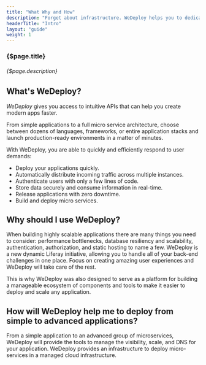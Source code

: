 ```yaml
---
title: "What Why and How"
description: "Forget about infrastructure. WeDeploy helps you to dedicate your time to what really matters: building and scaling great apps. Before exploring WeDeploy further, make sure you understand its purpose and philosophy."
headerTitle: "Intro"
layout: "guide"
weight: 1
---
```


### {$page.title}

###### {$page.description}

<article id="1">

## What's WeDeploy?

*WeDeploy* gives you access to intuitive APIs that can help you create modern apps faster.

From simple applications to a full micro service architecture, choose between dozens of languages, frameworks, or entire application stacks and launch production-ready environments in a matter of minutes.

With WeDeploy, you are able to quickly and efficiently respond to user demands:

* Deploy your applications quickly.
* Automatically distribute incoming traffic across multiple instances.
* Authenticate users with only a few lines of code.
* Store data securely and consume information in real-time.
* Release applications with zero downtime.
* Build and deploy micro services.

</article>

<article id="2">

## Why should I use WeDeploy?

When building highly scalable applications there are many things you need to consider: performance bottlenecks, database resiliency and scalability, authentication, authorization, and static hosting to name a few. WeDeploy is a new dynamic Liferay initiative, allowing you to handle all of your back-end challenges in one place. Focus on creating amazing user experiences and WeDeploy will take care of the rest.

This is why WeDeploy was also designed to serve as a platform for building a manageable ecosystem of components and tools to make it easier to deploy and scale any application.

</article>

<article id="3">

## How will WeDeploy help me to deploy from simple to advanced applications?

From a simple application to an advanced group of microservices, WeDeploy will provide the tools to manage the visibility, scale, and DNS for your application. WeDeploy provides an infrastructure to deploy micro-services in a managed cloud infrastructure.

</article>
